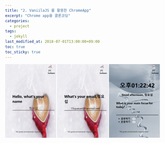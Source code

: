 ```yaml
---
title: "2. VaniilaJS 를 활용한 ChromeApp"
excerpt: "Chrome app을 클론코딩"
categories:
  - project
tags:
  - jekyll
last_modified_at: 2018-07-01T13:00:00+09:00
toc: true
toc_sticky: true
---
```


[![크롬이미지](/assets/images/chrome.png)](https://github.com/JungYOsup/customize_chrome.git)
